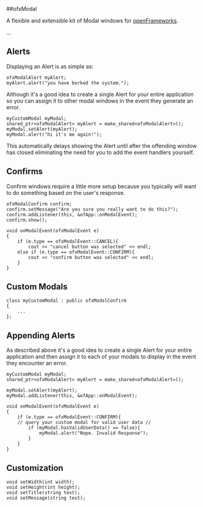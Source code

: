 ##ofxModal

A flexible and extensible kit of Modal windows for [openFrameworks](http://openframeworks.cc/).

...

## Alerts
Displaying an Alert is as simple as:

	ofxModalAlert myAlert;
	myAlert.alert("you have borked the system.");
	
Although it's a good idea to create a single Alert for your entire application so you can assign it to other modal windows in the event they generate an error. 

	myCustomModal myModal;
	shared_ptr<ofxModalAlert> myAlert = make_shared<ofxModalAlert>();
	myModal.setAlert(myAlert);
	myModal.alert("hi it's me again!");
	
This automatically delays showing the Alert until after the offending window has closed eliminating the need for you to add the event handlers yourself.

## Confirms
Confirm windows require a little more setup because you typically will want to do something based on the user's response.

	ofxModalConfirm confirm;
	confirm.setMessage("Are you sure you really want to do this?");
	confirm.addListener(this, &ofApp::onModalEvent);
	confirm.show();
	
	void onModalEvent(ofxModalEvent e)
	{
		if (e.type == ofxModalEvent::CANCEL){
			cout << "cancel button was selected" << endl;
		else if (e.type == ofxModalEvent::CONFIRM){
			cout << "confirm button was selected" << endl;
		}
	}

## Custom Modals

	class myCustomModal : public ofxModalConfirm
	{
		...
	};

## Appending Alerts
As described above it's a good idea to create a single Alert for your entire application and then assign it to each of your modals to display in the event they encounter an error.

	myCustomModal myModal;
	shared_ptr<ofxModalAlert> myAlert = make_shared<ofxModalAlert>();

	myModal.setAlert(myAlert);
	myModal.addListener(this, &ofApp::onModalEvent);
	
	void onModalEvent(ofxModalEvent e)
	{
		if (e.type == ofxModalEvent::CONFIRM){
		// query your custom modal for valid user data //
			if (myModal.hasValidUserData() == false){
				myModal.alert("Nope. Invalid Response");
			}
		}
	}

## Customization

	void setWidth(int width);
	void setHeight(int height);
	void setTitle(string text);
	void setMessage(string text);

	
